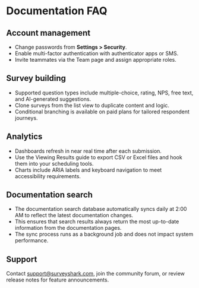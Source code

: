 # Documentation FAQ

## Account management
- Change passwords from **Settings > Security**.
- Enable multi-factor authentication with authenticator apps or SMS.
- Invite teammates via the Team page and assign appropriate roles.

## Survey building
- Supported question types include multiple-choice, rating, NPS, free text, and AI-generated suggestions.
- Clone surveys from the list view to duplicate content and logic.
- Conditional branching is available on paid plans for tailored respondent journeys.

## Analytics
- Dashboards refresh in near real time after each submission.
- Use the Viewing Results guide to export CSV or Excel files and hook them into your scheduling tools.
- Charts include ARIA labels and keyboard navigation to meet accessibility requirements.

## Documentation search
- The documentation search database automatically syncs daily at 2:00 AM to reflect the latest documentation changes.
- This ensures that search results always return the most up-to-date information from the documentation pages.
- The sync process runs as a background job and does not impact system performance.

## Support
Contact support@surveyshark.com, join the community forum, or review release notes for feature announcements.
